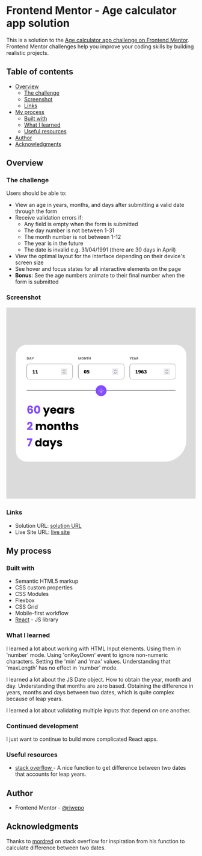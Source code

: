 # Frontend Mentor - Age calculator app solution

This is a solution to the [Age calculator app challenge on Frontend Mentor](https://www.frontendmentor.io/challenges/age-calculator-app-dF9DFFpj-Q). Frontend Mentor challenges help you improve your coding skills by building realistic projects.

## Table of contents

- [Overview](#overview)
  - [The challenge](#the-challenge)
  - [Screenshot](#screenshot)
  - [Links](#links)
- [My process](#my-process)
  - [Built with](#built-with)
  - [What I learned](#what-i-learned)
  - [Useful resources](#useful-resources)
- [Author](#author)
- [Acknowledgments](#acknowledgments)

## Overview

### The challenge

Users should be able to:

- View an age in years, months, and days after submitting a valid date through the form
- Receive validation errors if:
  - Any field is empty when the form is submitted
  - The day number is not between 1-31
  - The month number is not between 1-12
  - The year is in the future
  - The date is invalid e.g. 31/04/1991 (there are 30 days in April)
- View the optimal layout for the interface depending on their device's screen size
- See hover and focus states for all interactive elements on the page
- **Bonus**: See the age numbers animate to their final number when the form is submitted

### Screenshot

![](./screenshot/screenshot.png?raw=true)

### Links

- Solution URL: [solution URL](https://github.com/riwepo/fem-age-calculator-app)
- Live Site URL: [live site](https://riwepo.github.io/fem-age-calculator-app/)

## My process

### Built with

- Semantic HTML5 markup
- CSS custom properties
- CSS Modules
- Flexbox
- CSS Grid
- Mobile-first workflow
- [React](https://reactjs.org/) - JS library

### What I learned

I learned a lot about working with HTML Input elements.
Using them in 'number' mode.
Using 'onKeyDown' event to ignore non-numeric characters.
Setting the 'min' and 'max' values.
Understanding that 'maxLength' has no effect in 'number' mode.

I learned a lot about the JS Date object.
How to obtain the year, month and day.
Understanding that months are zero based.
Obtaining the difference in years, months and days between two dates, which is quite complex because of leap years.

I learned a lot about validating multiple inputs that depend on one another.

### Continued development

I just want to continue to build more complicated React apps.

### Useful resources

- [stack overflow ](https://stackoverflow.com/questions/17732897/difference-between-two-dates-in-years-months-days-in-javascript) - A nice function to get difference between two dates that accounts for leap years.

## Author

- Frontend Mentor - [@riwepo](https://www.frontendmentor.io/profile/riwepo)

## Acknowledgments

Thanks to [mordred](https://stackoverflow.com/users/911192/mordred) on stack overflow for inspiration from his function to calculate difference between two dates.
